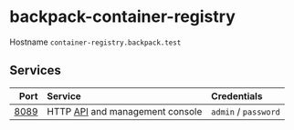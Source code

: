 # backpack-container-registry

Hostname `container-registry.backpack.test`

## Services

| Port | Service | Credentials
| ---: | :------ | :----------
| [8089](http://container-registry.backpack.test:8089) | HTTP [API](https://www.jfrog.com/confluence/display/JFROG/Artifactory+REST+API) and management console | `admin` / `password`
